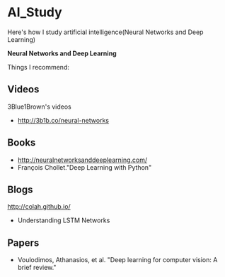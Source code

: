 # AI_Study
Here's how I study artificial intelligence(Neural Networks and Deep Learning)

**Neural Networks and Deep Learning**

Things I recommend:

## Videos
3Blue1Brown's videos 
- http://3b1b.co/neural-networks

## Books
- http://neuralnetworksanddeeplearning.com/
- François Chollet."Deep Learning with Python"

## Blogs
http://colah.github.io/  
- Understanding LSTM Networks

## Papers
- Voulodimos, Athanasios, et al. "Deep learning for computer vision: A brief review."
